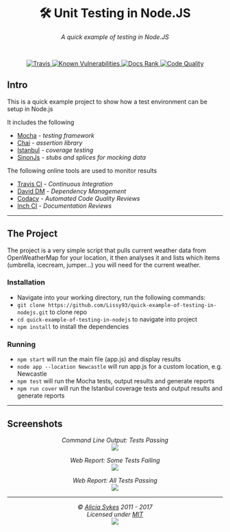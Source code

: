 
<h1 align="center">🛠️ Unit Testing in Node.JS</h1>
<p align="center">
  <i>A quick example of testing in Node.JS</i>
</p>

<br>

<p align="center">
  <a href="#">
   <img src="https://api.travis-ci.org/Lissy93/quick-example-of-testing-in-nodejs.svg" alt="Travis">
  </a>
  <a href="https://snyk.io/test/github/Lissy93/quick-example-of-testing-in-nodejs">
    <img src="https://snyk.io/test/github/Lissy93/quick-example-of-testing-in-nodejs/badge.svg" alt="Known Vulnerabilities">
  </a>
    <a href="#">
    <img src="http://inch-ci.org/github/Lissy93/quick-example-of-testing-in-nodejs.svg?branch=master" alt="Docs Rank">
  </a>
    <a href="https://www.codacy.com/gh/Lissy93/quick-example-of-testing-in-nodejs/dashboard?utm_source=github.com&amp;utm_medium=referral&amp;utm_content=Lissy93/quick-example-of-testing-in-nodejs">
    <img src="https://app.codacy.com/project/badge/Grade/3f14d24ffafe4200a643f4aba34fc2f3" alt="Code Quality">
  </a>
</p>


## Intro
This is a quick example project to show how a test environment can be setup in Node.js

It includes the following

- [Mocha](http://mochajs.org/) - *testing framework*
- [Chai](http://chaijs.com/) - *assertion library*
- [Istanbul](https://github.com/gotwarlost/istanbul) - *coverage testing*
- [SinonJs](http://sinonjs.org/) - *stubs and splices for mocking data*


The following online tools are used to monitor results

- [Travis CI](https://travis-ci.org/) - *Continuous Integration*
- [David DM](https://david-dm.org/) - *Dependency Management*
- [Codacy](https://www.codacy.com/) - *Automated Code Quality Reviews*
- [Inch CI](https://inch-ci.org/) - *Documentation Reviews*

---

## The Project
The project is a very simple script that pulls current weather data from OpenWeatherMap
for your location, it then analyses it and lists which items (umbrella, icecream, jumper...)
you will need for the current weather.


### Installation
- Navigate into your working directory, run the following commands:
- ```git clone https://github.com/Lissy93/quick-example-of-testing-in-nodejs.git``` to clone repo
- ```cd quick-example-of-testing-in-nodejs``` to navigate into project
- ```npm install``` to install the dependencies

### Running
- ```npm start``` will run the main file (app.js) and display results
- ```node app --location Newcastle``` will run app.js for a custom location, e.g. Newcastle
- ```npm test``` will run the Mocha tests, output results and generate reports
- ```npm run cover``` will run the Istanbul coverage tests and output results and generate reports

---

## Screenshots

<p align="center">
<i>Command Line Output: Tests Passing</i><br>
<img src="https://i.ibb.co/WDpBStz/better-test3.png" />
</p>

<p align="center">
<i>Web Report: Some Tests Failing</i><br>
<img src="https://i.ibb.co/93CdGjG/bad-test1.png" />
</p>

<p align="center">
<i>Web Report: All Tests Passing</i><br>
<img src="https://i.ibb.co/nCdHFs4/better-test2.png" />
</p>

---

<p  align="center">
  <i>© <a href="https://aliciasykes.com">Alicia Sykes</a> 2011 - 2017</i><br>
  <i>Licensed under <a href="https://gist.github.com/Lissy93/143d2ee01ccc5c052a17">MIT</a></i><br>
  <a href="https://github.com/lissy93"><img src="https://i.ibb.co/4KtpYxb/octocat-clean-mini.png" /></a>
</p>
